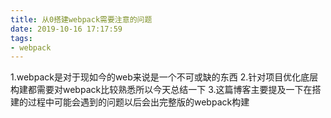 ```yaml
---
title: 从0搭建webpack需要注意的问题
date: 2019-10-16 17:17:59
tags:
- webpack
---
```


1.webpack是对于现如今的web来说是一个不可或缺的东西 
2.针对项目优化底层构建都需要对webpack比较熟悉所以今天总结一下 
3.这篇博客主要提及一下在搭建的过程中可能会遇到的问题以后会出完整版的webpack构建
